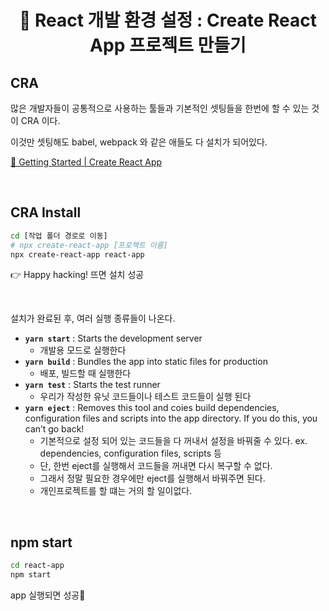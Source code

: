 # <div align="center">📌 React 개발 환경 설정 : Create React App 프로젝트 만들기</div>

## CRA

많은 개발자들이 공통적으로 사용하는 툴들과 기본적인 셋팅들을 한번에 할 수 있는 것이 CRA 이다.

이것만 셋팅해도 babel, webpack 와 같은 애들도 다 설치가 되어있다.

[🔗 Getting Started | Create React App](https://create-react-app.dev/docs/getting-started/)

<br>

## CRA Install

```bash
cd [작업 폴더 경로로 이동]
# npx create-react-app [프로젝트 이름]
npx create-react-app react-app
```

👉 Happy hacking! 뜨면 설치 성공

<br>

설치가 완료된 후, 여러 실행 종류들이 나온다.

- **`yarn start`** : Starts the development server
  - 개발용 모드로 실행한다
- **`yarn build`** : Bundles the app into static files for production
  - 배포, 빌드할 때 실행한다
- **`yarn test`** : Starts the test runner
  - 우리가 작성한 유닛 코드들이나 테스트 코드들이 실행 된다
- **`yarn eject`** : Removes this tool and coies build dependencies, configuration files and scripts into the app directory. If you do this, you can’t go back!
  - 기본적으로 설정 되어 있는 코드들을 다 꺼내서 설정을 바꿔줄 수 있다. ex. dependencies, configuration files, scripts 등
  - 단, 한번 eject를 실행해서 코드들을 꺼내면 다시 복구할 수 없다.
  - 그래서 정말 필요한 경우에만 eject를 실행해서 바꿔주면 된다.
  - 개인프로젝트를 할 떄는 거의 할 일이없다.

<br>

## npm start

```bash
cd react-app
npm start
```

app 실행되면 성공🥳
